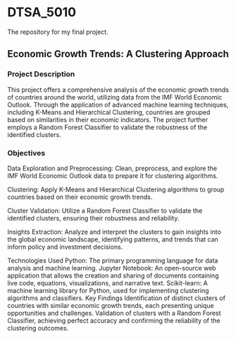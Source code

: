 # DTSA_5010
The repository for my final project. 

## Economic Growth Trends: A Clustering Approach
### Project Description
This project offers a comprehensive analysis of the economic growth trends of countries around the world, utilizing data from the IMF World Economic Outlook. Through the application of advanced machine learning techniques, including K-Means and Hierarchical Clustering, countries are grouped based on similarities in their economic indicators. The project further employs a Random Forest Classifier to validate the robustness of the identified clusters.

### Objectives
Data Exploration and Preprocessing: Clean, preprocess, and explore the IMF World Economic Outlook data to prepare it for clustering algorithms.

Clustering: Apply K-Means and Hierarchical Clustering algorithms to group countries based on their economic growth trends.

Cluster Validation: Utilize a Random Forest Classifier to validate the identified clusters, ensuring their robustness and reliability.

Insights Extraction: Analyze and interpret the clusters to gain insights into the global economic landscape, identifying patterns, and trends that can inform policy and investment decisions.

Technologies Used
Python: The primary programming language for data analysis and machine learning.
Jupyter Notebook: An open-source web application that allows the creation and sharing of documents containing live code, equations, visualizations, and narrative text.
Scikit-learn: A machine learning library for Python, used for implementing clustering algorithms and classifiers.
Key Findings
Identification of distinct clusters of countries with similar economic growth trends, each presenting unique opportunities and challenges.
Validation of clusters with a Random Forest Classifier, achieving perfect accuracy and confirming the reliability of the clustering outcomes.
